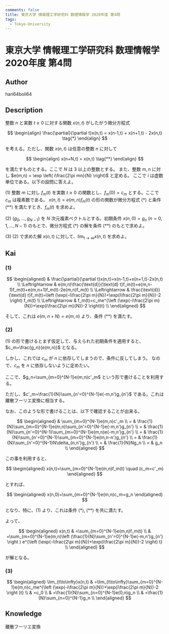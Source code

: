 ```yaml
---
comments: false
title: 東京大学 情報理工学研究科 数理情報学 2020年度 第4問
tags:
  - Tokyo-University
---
```

# 東京大学 情報理工学研究科 数理情報学 2020年度 第4問

## **Author**
hari64boli64

## **Description**
整数 $n$ と実数 $t \geq 0$ に対する関数 $x(n,t)$ がしたがう微分方程式

$$
\begin{align}
\frac{\partial}{\partial t}x(n,t) = x(n-1,t) + x(n+1,t) - 2x(n,t) \tag{*}
\end{align}
$$

を考える。ただし、関数 $x(n,t)$ は任意の整数 $n$ に対して

$$
\begin{align}
x(n+N,t) = x(n,t)  \tag{**}
\end{align}
$$

を満たすものとする。ここで $N$ は $3$ 以上の整数とする。
また、整数 $m, n$ に対し $e(m,n) = \exp \left( i\frac{2\pi mn}{N} \right)$ と定める。
ここで $i$ は虚数単位である。以下の設問に答えよ。

(1) 整数 $m$ に対し $f_m(t)$ を実数 $t \geq 0$ の関数とし、$f_m(0) = c_m$ とする。ここで $c_m$ は複素数である。
$x(n,t) = e(m,n) f_m(t)$ の形の関数が微分方程式 (\*) と条件 (\*\*) を満たすとき、$f_m(t)$ を求めよ。

(2) $(g_0, \ldots, g_{N-1})$ を $N$ 次元複素ベクトルとする。初期条件 $x(n,0) = g_n \ (n = 0,1,\ldots,N-1)$ のもとで、微分方程式 (\*) の解を条件 (\*\*) のもとで求めよ。

(3) (2) で求めた解 $x(n,t)$ に対して、$\lim_{t \to \infty} x(n,t)$ を求めよ。


## **Kai**
### (1)

$$
\begin{aligned}
                  & \frac{\partial}{\partial t}x(n,t)=x(n-1,t)+x(n+1,t)-2x(n,t)                                     \\
  \Leftrightarrow & e(m,n)\frac{\text{d}}{\text{d} t}f_m(t)=e(m,n-1)f_m(t)+e(m,n+1)f_m(t)-2e(m,n)f_m(t)              \\
  \Leftrightarrow & \frac{\text{d}}{\text{d} t}f_m(t)=\left (\exp(-i\frac{2\pi m}{N})+\exp(i\frac{2\pi m}{N})-2 \right) f_m(t) \\
  \Leftrightarrow & f_m(t)=c_me^{\left (\exp(-i\frac{2\pi m}{N})+\exp(i\frac{2\pi m}{N})-2 \right)t}     \\
\end{aligned}
$$

そして、これは $e(m,n+N)=e(m,n)$ より、条件 (\*\*) を満たす。

### (2)
(1) の形で書けるとまず仮定して、与えられた初期条件を適用すると、$c_m=\frac{g_n}{e(m,n)}$ となる。

しかし、これでは $c_m$ が $n$ に依存してしまうので、条件に反してしまう。
なので、$c_m$ を $n$ に依存しないように定めたい。

ここで、$g_n=\sum_{m=0}^{N-1}e(m,n)c'_m$ という形で書けることを利用する。

ただし、$c'_m=\frac{1}{N}\sum_{n'=0}^{N-1}e(-m,n')g_{n'}$ である。これは離散フーリエ変換に相当する。

なお、このような形で書けることは、以下で確認することが出来る。

$$
\begin{aligned}
    & \sum_{m=0}^{N-1}e(m,n)c'_m                                       \\
  = & \frac{1}{N}\sum_{m=0}^{N-1}e(m,n)\sum_{n'=0}^{N-1}e(-m,n')g_{n'} \\
  = & \frac{1}{N}\sum_{n'=0}^{N-1}\sum_{m=0}^{N-1}e(m,n)e(-m,n')g_{n'} \\
  = & \frac{1}{N}\sum_{n'=0}^{N-1}\sum_{m=0}^{N-1}e(m,n-n')g_{n'}      \\
  = & \frac{1}{N}\sum_{n'=0}^{N-1}N\delta_{n,n'}g_{n'}                 \\
  = & \frac{1}{N}Ng_n                                                  \\
  = & g_n                                                              \\
\end{aligned}
$$

この事を利用すると、

$$
\begin{aligned}
  x(n,t)=\sum_{m=0}^{N-1}e(m,n)f_m(t) \quad (c_m=c'_m)
\end{aligned}
$$

とすれば、

$$
\begin{aligned}
  x(n,0)=\sum_{m=0}^{N-1}e(m,n)c_m=g_n
\end{aligned}
$$

となり、特に、(1) より、これは条件 (\*), (\*\*) を共に満たす。

よって、

$$
\begin{aligned}
  x(n,t) & =\sum_{m=0}^{N-1}e(m,n)f_m(t)                                                                                                        \\
         & =\sum_{m=0}^{N-1}e(m,n)\left (\frac{1}{N}\sum_{n'=0}^{N-1}e(-m,n')g_{n'} \right ) e^{\left (\exp(-i\frac{2\pi m}{N})+\exp(i\frac{2\pi m}{N})-2 \right) t} \\
\end{aligned}
$$

が解となる。

### (3)

$$
\begin{aligned}
  \lim_{t\to\infty}x(n,t) & =\lim_{t\to\infty}\sum_{m=0}^{N-1}e(m,n)c_me^{\left (\exp(-i\frac{2\pi m}{N})+\exp(i\frac{2\pi m}{N})-2 \right )t} \\
                          & =c_0                                                                                                     \\
                          & =\frac{1}{N}\sum_{n=0}^{N-1}e(0,n)g_n                                                                    \\
                          & =\frac{1}{N}\sum_{n=0}^{N-1}g_n                                                                          \\
\end{aligned}
$$

## **Knowledge**
離散フーリエ変換